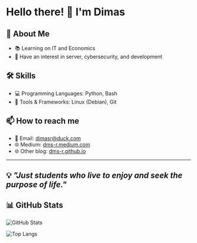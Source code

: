 # Hello there! 👋 I'm Dimas 

## 🚀 About Me
- 📚 Learning on IT and Economics
- 🔭 Have an interest in server, cybersecurity, and development

## 🛠️ Skills
- 💻 Programming Languages: Python, Bash
- 🔧 Tools & Frameworks: Linux (Debian), Git

## 📫 How to reach me
- 📧 Email: dimasr@duck.com
- 🌐 Medium: [dms-r.medium.com](https://dms-r.medium.com/)
- 🌐 Other blog: [dms-r.github.io](https://dms-r.github.io/)


---
💡 *"Just students who live to enjoy and seek the purpose of life."*
---

## 📊 GitHub Stats
![GitHub Stats](https://github-readme-stats.vercel.app/api?username=dms-r&show_icons=true&theme=tokyonight)

![Top Langs](https://github-readme-stats.vercel.app/api/top-langs/?username=dms-r&layout=compact&theme=tokyonight)


